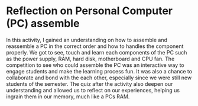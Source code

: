 # Reflection on Personal Computer (PC) assemble
In this activity, I gained an understanding on how to assemble and reassemble a PC in the correct order and how to handles the component properly. We got to see, touch and learn each components of the PC such as the power supply, RAM, hard disk, motherboard and CPU fan. The competition to see who could assemble the PC was an interactive way to engage students and make the learning process fun. It was also a chance to collaborate and bond with the each other, especially since we were still new students of the semester. The quiz after the activity also deepen our understanding and allowed us to reflect on our experiences, helping us ingrain them in our memory, much like a PCs RAM.
